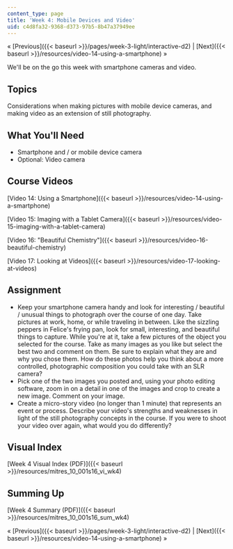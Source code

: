 ```yaml
---
content_type: page
title: 'Week 4: Mobile Devices and Video'
uid: c4d8fa32-9368-d373-97b5-8b47a37949ee
---
```


« [Previous]({{< baseurl >}}/pages/week-3-light/interactive-d2) | [Next]({{< baseurl >}}/resources/video-14-using-a-smartphone) »

We'll be on the go this week with smartphone cameras and video.

Topics
------

Considerations when making pictures with mobile device cameras, and making video as an extension of still photography.

What You'll Need
----------------

*   Smartphone and / or mobile device camera
*   Optional: Video camera

Course Videos
-------------

[Video 14: Using a Smartphone]({{< baseurl >}}/resources/video-14-using-a-smartphone)

[Video 15: Imaging with a Tablet Camera]({{< baseurl >}}/resources/video-15-imaging-with-a-tablet-camera)

[Video 16: "Beautiful Chemistry"]({{< baseurl >}}/resources/video-16-beautiful-chemistry)

[Video 17: Looking at Videos]({{< baseurl >}}/resources/video-17-looking-at-videos)

Assignment
----------

*   Keep your smartphone camera handy and look for interesting / beautiful / unusual things to photograph over the course of one day. Take pictures at work, home, or while traveling in between. Like the sizzling peppers in Felice's frying pan, look for small, interesting, and beautiful things to capture. While you're at it, take a few pictures of the object you selected for the course. Take as many images as you like but select the best two and comment on them. Be sure to explain what they are and why you chose them. How do these photos help you think about a more controlled, photographic composition you could take with an SLR camera?
*   Pick one of the two images you posted and, using your photo editing software, zoom in on a detail in one of the images and crop to create a new image. Comment on your image.
*   Create a micro-story video (no longer than 1 minute) that represents an event or process. Describe your video's strengths and weaknesses in light of the still photography concepts in the course. If you were to shoot your video over again, what would you do differently?

Visual Index
------------

[Week 4 Visual Index (PDF)]({{< baseurl >}}/resources/mitres_10_001s16_vi_wk4)

Summing Up
----------

[Week 4 Summary (PDF)]({{< baseurl >}}/resources/mitres_10_001s16_sum_wk4)

« [Previous]({{< baseurl >}}/pages/week-3-light/interactive-d2) | [Next]({{< baseurl >}}/resources/video-14-using-a-smartphone) »